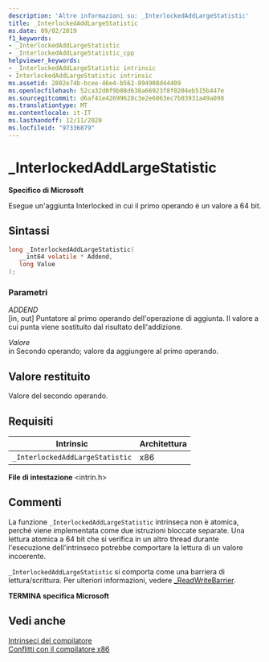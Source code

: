 ```yaml
---
description: 'Altre informazioni su: _InterlockedAddLargeStatistic'
title: _InterlockedAddLargeStatistic
ms.date: 09/02/2019
f1_keywords:
- _InterlockedAddLargeStatistic
- _InterlockedAddLargeStatistic_cpp
helpviewer_keywords:
- _InterlockedAddLargeStatistic intrinsic
- InterlockedAddLargeStatistic intrinsic
ms.assetid: 2802e74b-bcee-46e4-b562-894908d44409
ms.openlocfilehash: 52ca32d0f9b08d638a66923f8f0204eb515b447e
ms.sourcegitcommit: d6af41e42699628c3e2e6063ec7b03931a49a098
ms.translationtype: MT
ms.contentlocale: it-IT
ms.lasthandoff: 12/11/2020
ms.locfileid: "97336879"
---
```

# <a name="_interlockedaddlargestatistic"></a>_InterlockedAddLargeStatistic

**Specifico di Microsoft**

Esegue un'aggiunta Interlocked in cui il primo operando è un valore a 64 bit.

## <a name="syntax"></a>Sintassi

```C
long _InterlockedAddLargeStatistic(
   __int64 volatile * Addend,
   long Value
);
```

### <a name="parameters"></a>Parametri

*ADDEND*\
[in, out] Puntatore al primo operando dell'operazione di aggiunta. Il valore a cui punta viene sostituito dal risultato dell'addizione.

*Valore*\
in Secondo operando; valore da aggiungere al primo operando.

## <a name="return-value"></a>Valore restituito

Valore del secondo operando.

## <a name="requirements"></a>Requisiti

|Intrinsic|Architettura|
|---------------|------------------|
|`_InterlockedAddLargeStatistic`|x86|

**File di intestazione** \<intrin.h>

## <a name="remarks"></a>Commenti

La funzione `_InterlockedAddLargeStatistic` intrinseca non è atomica, perché viene implementata come due istruzioni bloccate separate. Una lettura atomica a 64 bit che si verifica in un altro thread durante l'esecuzione dell'intrinseco potrebbe comportare la lettura di un valore incoerente.

`_InterlockedAddLargeStatistic` si comporta come una barriera di lettura/scrittura. Per ulteriori informazioni, vedere [_ReadWriteBarrier](../intrinsics/readwritebarrier.md).

**TERMINA specifica Microsoft**

## <a name="see-also"></a>Vedi anche

[Intrinseci del compilatore](../intrinsics/compiler-intrinsics.md)\
[Conflitti con il compilatore x86](../build/x64-software-conventions.md#conflicts-with-the-x86-compiler)
